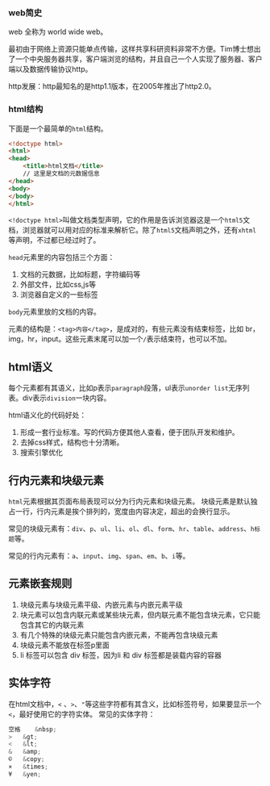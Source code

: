 ### web简史

web 全称为 world wide web。

最初由于网络上资源只能单点传输，这样共享科研资料非常不方便。Tim博士想出了一个中央服务器共享，客户端浏览的结构，并且自己一个人实现了服务器、客户端以及数据传输协议http。

http发展：http最知名的是http1.1版本，在2005年推出了http2.0。


### html结构

下面是一个最简单的`html`结构。

```HTML
<!doctype html>
<html>
<head>
    <title>html文档</title>
    // 这里是文档的元数据信息
</head>
<body>
</body>
</html>
```

`<!doctype html>`叫做文档类型声明，它的作用是告诉浏览器这是一个`html5`文档，浏览器就可以用对应的标准来解析它。除了`html5`文档声明之外，还有`xhtml`等声明，不过都已经过时了。

`head`元素里的内容包括三个方面：

1. 文档的元数据，比如标题，字符编码等
2. 外部文件，比如css,js等
3. 浏览器自定义的一些标签

`body`元素里放的文档的内容。

元素的结构是：`<tag>内容</tag>`，是成对的，有些元素没有结束标签，比如 br，img，hr，input。这些元素末尾可以加一个`/`表示结束符，也可以不加。

## html语义

每个元素都有其语义，比如p表示`paragraph`段落，ul表示`unorder list`无序列表。div表示`division`一块内容。

html语义化的代码好处：

1. 形成一套行业标准。写的代码方便其他人查看，便于团队开发和维护。
2. 去掉css样式，结构也十分清晰。
3. 搜索引擎优化

## 行内元素和块级元素

`html`元素根据其页面布局表现可以分为行内元素和块级元素。 块级元素是默认独占一行，行内元素是挨个排列的，宽度由内容决定，超出的会换行显示。


常见的块级元素有：`div`、`p`、`ul`、`li`、`ol`、`dl`、`form`、`hr`、`table`、`address`、`h标题`等。

常见的行内元素有：`a`、`input`、`img`、`span`、`em`、`b`、`i`等。

## 元素嵌套规则

1. 块级元素与块级元素平级、内嵌元素与内嵌元素平级 
2. 块元素可以包含内联元素或某些块元素，但内联元素不能包含块元素，它只能包含其它的内联元素
3. 有几个特殊的块级元素只能包含内嵌元素，不能再包含块级元素
4. 块级元素不能放在标签p里面
5. li 标签可以包含 div 标签，因为li 和 div 标签都是装载内容的容器

## 实体字符

在html文档中，`<` 、`>`、`"`等这些字符都有其含义，比如标签符号，如果要显示一个`<`，最好使用它的字符实体。
常见的实体字符：

```javascript
空格    &nbsp;
>   &gt;
<   &lt;
&   &amp;
©   &copy;
×   &times;
¥   &yen;
```

